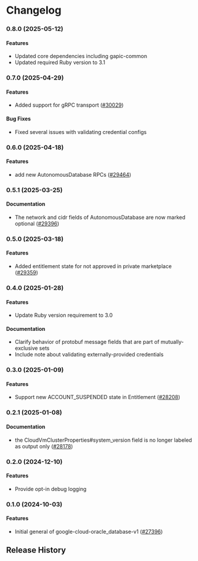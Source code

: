 # Changelog

### 0.8.0 (2025-05-12)

#### Features

* Updated core dependencies including gapic-common 
* Updated required Ruby version to 3.1 

### 0.7.0 (2025-04-29)

#### Features

* Added support for gRPC transport ([#30029](https://github.com/googleapis/google-cloud-ruby/issues/30029)) 
#### Bug Fixes

* Fixed several issues with validating credential configs 

### 0.6.0 (2025-04-18)

#### Features

* add new AutonomousDatabase RPCs ([#29464](https://github.com/googleapis/google-cloud-ruby/issues/29464)) 

### 0.5.1 (2025-03-25)

#### Documentation

* The network and cidr fields of AutonomousDatabase are now marked optional ([#29396](https://github.com/googleapis/google-cloud-ruby/issues/29396)) 

### 0.5.0 (2025-03-18)

#### Features

* Added entitlement state for not approved in private marketplace ([#29359](https://github.com/googleapis/google-cloud-ruby/issues/29359)) 

### 0.4.0 (2025-01-28)

#### Features

* Update Ruby version requirement to 3.0 
#### Documentation

* Clarify behavior of protobuf message fields that are part of mutually-exclusive sets 
* Include note about validating externally-provided credentials 

### 0.3.0 (2025-01-09)

#### Features

* Support new ACCOUNT_SUSPENDED state in Entitlement ([#28208](https://github.com/googleapis/google-cloud-ruby/issues/28208)) 

### 0.2.1 (2025-01-08)

#### Documentation

* the CloudVmClusterProperties#system_version field is no longer labeled as output only ([#28178](https://github.com/googleapis/google-cloud-ruby/issues/28178)) 

### 0.2.0 (2024-12-10)

#### Features

* Provide opt-in debug logging 

### 0.1.0 (2024-10-03)

#### Features

* Initial general of google-cloud-oracle_database-v1 ([#27396](https://github.com/googleapis/google-cloud-ruby/issues/27396)) 

## Release History
